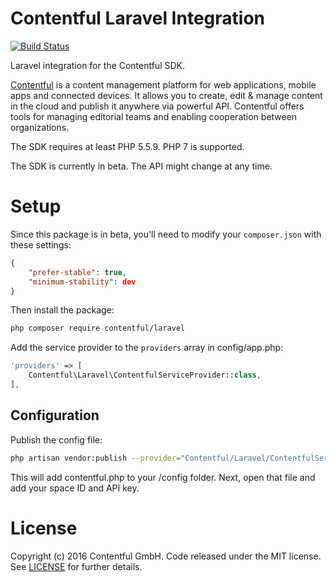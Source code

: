 # Contentful Laravel Integration

[![Build Status](https://travis-ci.org/contentful/contentful-laravel.svg?branch=master)](https://travis-ci.org/contentful/contentful-laravel)

Laravel integration for the Contentful SDK.

[Contentful][1] is a content management platform for web applications, mobile apps and connected devices. It allows you to create, edit & manage content in the cloud and publish it anywhere via powerful API. Contentful offers tools for managing editorial teams and enabling cooperation between organizations.

The SDK requires at least PHP 5.5.9. PHP 7 is supported.

The SDK is currently in beta. The API might change at any time. 

# Setup

Since this package is in beta, you'll need to modify your `composer.json` with these settings:

```json
{
    "prefer-stable": true,
    "minimum-stability": dev
}
```

Then install the package:

```bash
php composer require contentful/laravel
````

Add the service provider to the `providers` array in config/app.php:

```php
'providers' => [
    Contentful\Laravel\ContentfulServiceProvider::class,
],
```

## Configuration

Publish the config file:

```sh
php artisan vendor:publish --provider="Contentful/Laravel/ContentfulServiceProvider"
```

This will add contentful.php to your /config folder. Next, open that file and add your space ID and API key.

License
=======

Copyright (c) 2016 Contentful GmbH. Code released under the MIT license. See [LICENSE][2] for further details.

 [1]: https://www.contentful.com
 [2]: LICENSE
